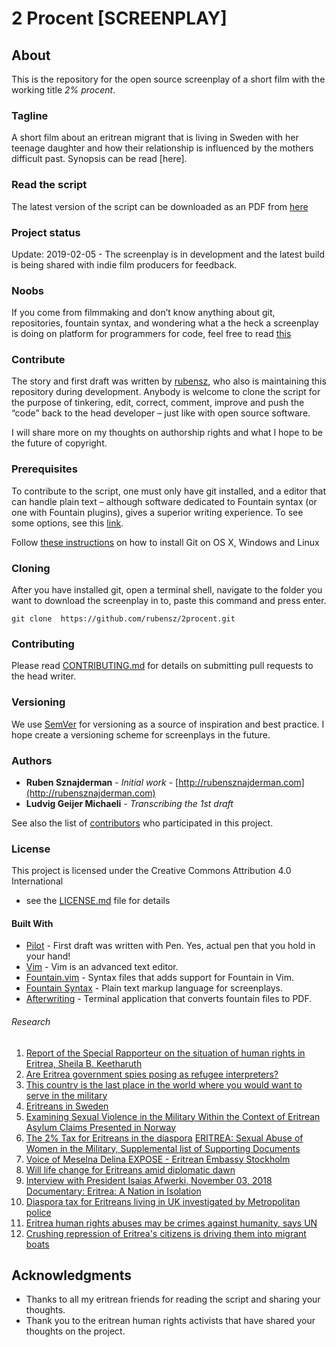 # 2 Procent [SCREENPLAY]

## About
This is the repository for the open source screenplay of a short film with the working title *2% procent*.

### Tagline

A short film about an eritrean migrant that is living in Sweden with her teenage daughter and how their relationship is influenced by the mothers difficult past. Synopsis can be read [here].

### Read the script

The latest version of the script can be downloaded as an PDF from [here](https://www.dropbox.com/sh/68zze6i9t9zne5z/AACOvYiNDeTl01ULEmjbZaD3a?dl=0)

### Project status
Update: 2019-02-05 - The screenplay is in development and the latest build is being shared with indie film producers for feedback.

### Noobs

If you come from filmmaking and  don’t know anything about git, repositories, fountain syntax, and wondering what a the heck a screenplay is doing on platform for programmers for code, feel free to read [this](https://medium.freecodecamp.org/what-is-git-and-how-to-use-it-c341b049ae61)


### Contribute

The story and first draft was written by [rubensz](https://github.com/rubensz), who also is maintaining this repository during development. Anybody is welcome to clone the script for the purpose of tinkering, edit, correct, comment, improve and push the “code” back to the head developer – just like with open source software.

I will share more on my thoughts on authorship rights and what I hope to be the future of copyright.

### Prerequisites

To contribute to the script, one must only have git installed, and a editor that can handle plain text – although software dedicated to Fountain syntax (or one with Fountain plugins), gives a superior writing experience. To see some options, see this [link](https://fountain.io/apps).

Follow [these instructions](https://gist.github.com/derhuerst/1b15ff4652a867391f03) on how to install Git on OS X, Windows and Linux

### Cloning

After you have installed git, open a terminal shell, navigate to the folder you want to download the screenplay in to, paste this command and press enter.

```
git clone  https://github.com/rubensz/2procent.git
```

### Contributing

Please read [CONTRIBUTING.md](https://gist.github.com/PurpleBooth/b24679402957c63ec426) for details on submitting pull requests to the head writer.

### Versioning

We use [SemVer](http://semver.org/) for versioning as a source of inspiration and best practice. I hope create a versioning scheme for screenplays in the future.

### Authors

* **Ruben Sznajderman** - *Initial work* - [http://rubensznajderman.com](http://rubensznajderman.com)
* **Ludvig Geijer Michaeli** - *Transcribing the 1st draft*

See also the list of [contributors](https://github.com/your/project/contributors) who participated in this project.

### License

This project is licensed under the Creative Commons Attribution 4.0 International
 - see the [LICENSE.md](LICENSE.md) file for details


#### Built With
* [Pilot](https://www.jetpens.com/Pilot-Metropolitan-Fountain-Pens/ct/1706) - First draft  was written with Pen. Yes, actual pen that you hold in your hand!
* [Vim](https://www.vim.org/download.php) - Vim is an advanced text editor.
* [Fountain.vim](https://www.vim.org/scripts/script.php?script_id=3880) - Syntax files that adds support for Fountain in Vim.
* [Fountain Syntax](https://fountain.io/syntax) - Plain text markup language for screenplays.
* [Afterwriting](https://github.com/ifrost/afterwriting-labs/blob/master/docs/clients.md) - Terminal application that converts fountain files to PDF.

###### Research

1. [Report of the Special Rapporteur on the situation of human rights in Eritrea, Sheila B. Keetharuth](https://reliefweb.int/report/eritrea/report-special-rapporteur-situation-human-rights-eritrea-sheila-b-keetharuth-ahrc3850)
2. [Are Eritrea government spies posing as refugee interpreters?](https://www.aljazeera.com/indepth/features/eritrea-government-spies-posing-refugee-interpreters-180225191907769.html)
3. [This country is the last place in the world where you would want to serve in the military](https://www.businessinsider.com/eritrea-is-the-last-place-in-the-world-you-would-want-to-serve-in-the-military-2015-6?r=UK&IR=T)
4. [Eritreans in Sweden](https://en.wikipedia.org/wiki/Eritreans_in_Sweden)
5. [Examining Sexual Violence in the Military Within the Context of Eritrean Asylum Claims Presented in Norway](https://academic.oup.com/ijrl/article-abstract/19/3/471/1557358?redirectedFrom=fulltext)
6. [The 2% Tax for Eritreans in the diaspora](https://www.dsp-groep.eu/projecten/the-2-pct-tax-for-eritreans-in-the-diaspora/)
[ERITREA: Sexual Abuse of Women in the Military, Supplemental list of Supporting Documents](https://www.makeeverywomancount.org/index.php/tools/resources/798-eritrea-sexual-abuse-of-women-in-the-military-supplemental-list-of-supporting-documents)
7. [Voice of Meselna Delina EXPOSE - Eritrean Embassy Stockholm](https://youtu.be/EQeRSuSZ21Y)
8. [Will life change for Eritreans amid diplomatic dawn](https://youtu.be/os5jjMQAoEg)
9. [Interview with President Isaias Afwerki, November 03, 2018](https://youtu.be/FUWQG6XlEDo)
[Documentary: Eritrea: A Nation in Isolation](https://youtu.be/91lg2Strqpo)
10. [Diaspora tax for Eritreans living in UK investigated by Metropolitan police](https://www.theguardian.com/global-development/2015/jun/09/eritrea-diaspora-tax-uk-investigated-metropolitan-police)
11. [Eritrea human rights abuses may be crimes against humanity, says UN ](https://www.theguardian.com/global-development/2015/jun/08/human-rights-abuses-eritrea-may-be-crimes-against-humanity-un-report)
12. [Crushing repression of Eritrea's citizens is driving them into migrant boats](https://www.theguardian.com/global-development/2015/apr/20/crushing-repression-eritreas-citizens-italy-migrant-boats)

## Acknowledgments

* Thanks to all my eritrean friends for reading the script and sharing your thoughts.
* Thank you to the eritrean human rights activists that have shared your thoughts on the project.
